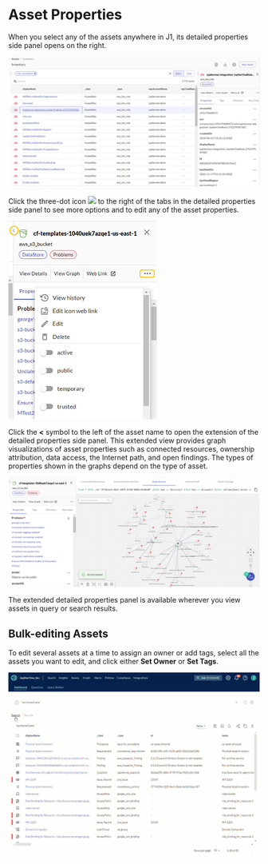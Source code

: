 # Asset Properties

When you select any of the assets anywhere in J1, its detailed properties side panel opens on the right.

![](../assets/asset-selected-entity-properties.png)



Click the three-dot icon  ![](C:\Users\lynch\OneDrive\Documents\GitHub\docs\knowledgeBase\assets\icons\assets-more.png)  to the right of the tabs in the detailed properties side panel to see more options and to edit any of the asset properties.



![](../assets/asset-property-filter-select.png)  



Click the **<** symbol to the left of the asset name to open the extension of the detailed properties side panel. This extended view provides graph visualizations of asset properties such as connected resources, ownership attribution, data access, the Internet path, and open findings. The types of properties shown in the graphs depend on the type of asset.



![](../assets/assets-detailed-properties-pane.png)



The extended detailed properties panel is available wherever you view assets in query or search results.

## Bulk-editing Assets

To edit several assets at a time to assign an owner or add tags, select all the assets you want to edit, and click either **Set Owner** or **Set Tags**.  


![](../assets/bulk-edit-assets.gif) 


